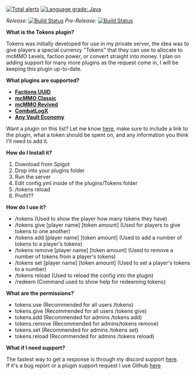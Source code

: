[![Total alerts](https://img.shields.io/lgtm/alerts/g/TheCoolestPaul/Tokens.svg?logo=lgtm&logoWidth=18)](https://lgtm.com/projects/g/TheCoolestPaul/Tokens/alerts/)
[![Language grade: Java](https://img.shields.io/lgtm/grade/java/g/TheCoolestPaul/Tokens.svg?logo=lgtm&logoWidth=18)](https://lgtm.com/projects/g/TheCoolestPaul/Tokens/context:java)

*Release:* [![Build Status](https://travis-ci.com/TheCoolestPaul/Tokens.svg?branch=release)](https://travis-ci.com/TheCoolestPaul/Tokens)
*Pre-Release:* [![Build Status](https://travis-ci.com/TheCoolestPaul/Tokens.svg?branch=pre-release)](https://travis-ci.com/TheCoolestPaul/Tokens)

**What is the Tokens plugin?**  

Tokens was initially developed for use in my private server, the idea was to give players a special currency "Tokens" that they can use to allocate to mcMMO Levels, faction power, or convert straight into money. I plan on adding support for many more plugins as the request come in, I will be keeping this plugin up-to-date.​

**What plugins are supported?**  

-   **[Factions UUID](https://www.spigotmc.org/resources/factionsuuid.1035/)**
-   **[mcMMO Classic](https://www.spigotmc.org/resources/official-mcmmo-classic.2445/)**
-   **[mcMMO Revived](https://www.spigotmc.org/resources/official-mcmmo-original-author-returns.64348/)**
-   **[CombatLogX](https://www.spigotmc.org/resources/combatlogx.31689/)**
-   **[Any Vault Economy](https://www.spigotmc.org/resources/vault.34315/)**

Want a plugin on this list? Let me know  [here](https://github.com/TheCoolestPaul/Tokens/issues), make sure to include a link to the plugin, what a token should be spent on, and any information you think I'll need to add it.​

**How do I Install it?**  

1.  Download from Spigot
2.  Drop into your plugins folder
3.  Run the server
4.  Edit config.yml inside of the plugins/Tokens folder
5.  /tokens reload
6.  Profit??

**How do I use it?**  

-   /tokens (Used to show the player how many tokens they have)
-   /tokens give [player name] [token amount] (Used for players to give tokens to one another)
-   /tokens add [player name] [token amount] (Used to add a number of tokens to a player's tokens)
-   /tokens remove [player name] [token amount] (Used to remove a number of tokens from a player's tokens)
-   /tokens set [player name] [token amount] (Used to set a player's tokens to a number)
-   /tokens reload (Used to reload the config into the plugin)
-   /redeem (Command used to show help for redeeming tokens)

**What are the permissions?**  

-   tokens.use (Recommended for all users /tokens)
-   tokens.give (Recommended for all users /tokens give)
-   tokens.add (Recommended for admins /tokens add)
-   tokens.remove (Recommended for admins/tokens remove)
-   tokens.set (Recommended for admins /tokens set)
-   tokens.reload (Recommended for admins /tokens reload)

**What if I need support?**  

  
The fastest way to get a response is through my discord support  [here](https://discord.gg/aE2CPPV).  
If it's a bug report or a plugin support request I use Github  [here](https://github.com/TheCoolestPaul/Tokens/issues)

